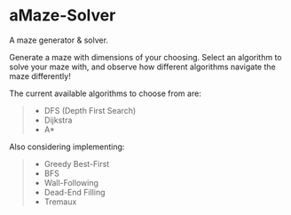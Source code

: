 # aMaze-Solver
A maze generator &amp; solver.

Generate a maze with dimensions of your choosing.
Select an algorithm to solve your maze with, and observe how different algorithms navigate the maze differently!

The current available algorithms to choose from are:
> * DFS (Depth First Search)
> * Dijkstra
> * A*

Also considering implementing:
> * Greedy Best-First
> * BFS
> * Wall-Following
> * Dead-End Filling
> * Tremaux
